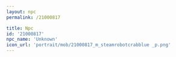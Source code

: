 ```yaml
---
layout: npc
permalink: /21000817

title: Npc
id: '21000817'
npc_name: 'Unknown'
icon_url: 'portrait/mob/21000817_m_steamrobotcrabblue _p.png'
---
```


